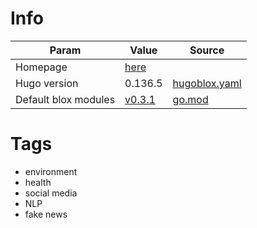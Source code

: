 # Info

| Param | Value | Source |
|-----|------|--------|
| Homepage | [here](https://beatrice-portelli.github.io/) | |
| Hugo version | 0.136.5 | [hugoblox.yaml](hugoblox.yaml) |
| Default blox modules | [v0.3.1](https://github.com/HugoBlox/hugo-blox-builder/tree/modules/blox-tailwind/v0.3.1/modules/blox-tailwind/layouts/partials/blox) | [go.mod](go.mod) |

# Tags

- environment
- health
- social media
- NLP
- fake news